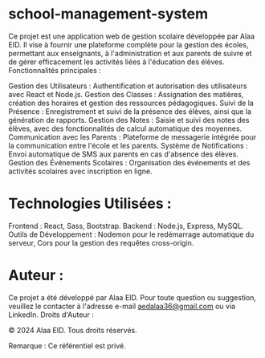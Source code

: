 # school-management-system

Ce projet est une application web de gestion scolaire développée par Alaa EID. Il vise à fournir une plateforme complète pour la gestion des écoles, permettant aux enseignants, à l'administration et aux parents de suivre et de gérer efficacement les activités liées à l'éducation des élèves. Fonctionnalités principales :

Gestion des Utilisateurs : Authentification et autorisation des utilisateurs avec React et Node.js.
Gestion des Classes : Assignation des matières, création des horaires et gestion des ressources pédagogiques.
Suivi de la Présence : Enregistrement et suivi de la présence des élèves, ainsi que la génération de rapports.
Gestion des Notes : Saisie et suivi des notes des élèves, avec des fonctionnalités de calcul automatique des moyennes.
Communication avec les Parents : Plateforme de messagerie intégrée pour la communication entre l'école et les parents.
Système de Notifications : Envoi automatique de SMS aux parents en cas d'absence des élèves.
Gestion des Événements Scolaires : Organisation des événements et des activités scolaires avec inscription en ligne.

# Technologies Utilisées :

Frontend : React, Sass, Bootstrap.
Backend : Node.js, Express, MySQL.
Outils de Développement : Nodemon pour le redémarrage automatique du serveur, Cors pour la gestion des requêtes cross-origin.

# Auteur :

Ce projet a été développé par Alaa EID. Pour toute question ou suggestion, veuillez le contacter à l'adresse e-mail aedalaa36@gmail.com ou via LinkedIn. Droits d'Auteur :

© 2024 Alaa EID. Tous droits réservés.

Remarque : Ce référentiel est privé.